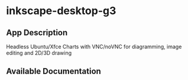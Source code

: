 # inkscape-desktop-g3

## App Description

Headless Ubuntu/Xfce Charts with VNC/noVNC for diagramming, image editing and 2D/3D drawing

## Available Documentation

